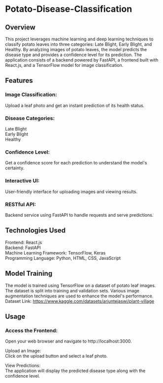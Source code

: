 # Potato-Disease-Classification

## Overview

This project leverages machine learning and deep learning techniques to classify potato leaves into three categories: Late Blight, Early Blight, and Healthy. By analyzing images of potato leaves, the model predicts the disease type and provides a confidence level for its prediction. The application consists of a backend powered by FastAPI, a frontend built with React.js, and a TensorFlow model for image classification.

## Features

### Image Classification:
Upload a leaf photo and get an instant prediction of its health status.

### Disease Categories:
 Late Blight  
 Early Blight  
 Healthy  
 
### Confidence Level: 
Get a confidence score for each prediction to understand the model's certainty.

### Interactive UI: 
User-friendly interface for uploading images and viewing results.

### RESTful API: 
Backend service using FastAPI to handle requests and serve predictions.

## Technologies Used
Frontend: React.js   
Backend: FastAPI  
Machine Learning Framework: TensorFlow, Keras  
Programming Language: Python, HTML, CSS, JavaScript  

## Model Training
The model is trained using TensorFlow on a dataset of potato leaf images. The dataset is split into training and validation sets. Various image augmentation techniques are used to enhance the model's performance.  
Dataset Link: https://www.kaggle.com/datasets/arjuntejaswi/plant-village

## Usage

### Access the Frontend:

Open your web browser and navigate to http://localhost:3000.  

Upload an Image:  
Click on the upload button and select a leaf photo.  

View Predictions:  
The application will display the predicted disease type along with the confidence level.
